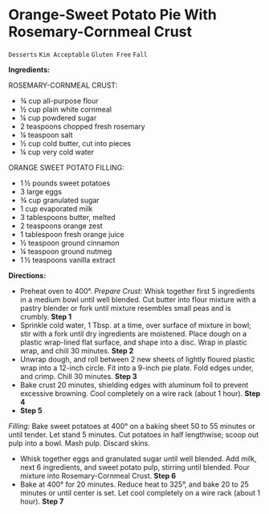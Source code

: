 # Orange-Sweet Potato Pie With Rosemary-Cornmeal Crust

`Desserts` `Kim Acceptable` `Gluten Free` `Fall`

**Ingredients:**

ROSEMARY-CORNMEAL CRUST: 

- ¾ cup all-purpose flour 
- ½ cup plain white cornmeal 
- ¼ cup powdered sugar 
- 2 teaspoons chopped fresh rosemary 
- ¼ teaspoon salt 
- ½ cup cold butter, cut into pieces 
- ¼ cup very cold water 

ORANGE SWEET POTATO FILLING: 

- 1 ½ pounds sweet potatoes 
- 3 large eggs 
- ¾ cup granulated sugar 
- 1 cup evaporated milk 
- 3 tablespoons butter, melted 
- 2 teaspoons orange zest 
- 1 tablespoon fresh orange juice 
- ½ teaspoon ground cinnamon 
- ¼ teaspoon ground nutmeg 
- 1 ½ teaspoons vanilla extract 

**Directions:**

- Preheat oven to 400°. _Prepare Crust:_ Whisk together first 5 ingredients in a medium bowl until well blended. Cut butter into flour mixture with a pastry blender or fork until mixture resembles small peas and is crumbly.
    **Step 1**
- Sprinkle cold water, 1 Tbsp. at a time, over surface of mixture in bowl; stir with a fork until dry ingredients are moistened. Place dough on a plastic wrap-lined flat surface, and shape into a disc. Wrap in plastic wrap, and chill 30 minutes.
    **Step 2**
- Unwrap dough, and roll between 2 new sheets of lightly floured plastic wrap into a 12-inch circle. Fit into a 9-inch pie plate. Fold edges under, and crimp. Chill 30 minutes.
    **Step 3**
- Bake crust 20 minutes, shielding edges with aluminum foil to prevent excessive browning. Cool completely on a wire rack (about 1 hour).
    **Step 4**
- **Step 5**

 _Filling:_ Bake sweet potatoes at 400° on a baking sheet 50 to 55 minutes or until tender. Let stand 5 minutes. Cut potatoes in half lengthwise; scoop out pulp into a bowl. Mash pulp. Discard skins.

- Whisk together eggs and granulated sugar until well blended. Add milk, next 6 ingredients, and sweet potato pulp, stirring until blended. Pour mixture into Rosemary-Cornmeal Crust.
    **Step 6**
- Bake at 400° for 20 minutes. Reduce heat to 325°, and bake 20 to 25 minutes or until center is set. Let cool completely on a wire rack (about 1 hour).
    **Step 7**
